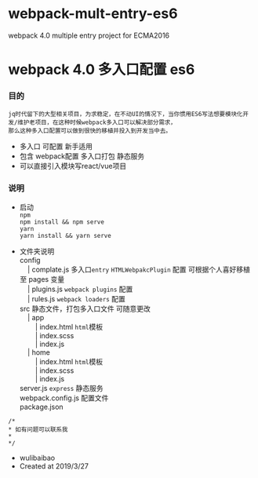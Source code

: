 # webpack-mult-entry-es6
webpack 4.0 multiple entry project for ECMA2016

# webpack 4.0 多入口配置 es6 

### 目的
    jq时代留下的大型相关项目，为求稳定，在不动UI的情况下，当你惯用ES6写法想要模块化开发/维护老项目，在这种时候webpack多入口可以解决部分需求，
    那么这种多入口配置可以做到很快的移植并投入到开发当中去。
    

- 多入口 可配置 新手适用
- 包含 webpack配置 多入口打包 静态服务
- 可以直接引入模块写react/vue项目 


### 说明
- 启动                        
    `npm`                   
    `npm install && npm serve`                      
    `yarn`                      
    `yarn install && yarn serve`                                

- 文件夹说明                 
    config                      
&#160;&#160;&#160;&#160;| complate.js   多入口`entry` `HTMLWebpakcPlugin` 配置 可根据个人喜好移植至 pages 变量               
&#160;&#160;&#160;&#160;| plugins.js    `webpack plugins` 配置                
&#160;&#160;&#160;&#160;| rules.js      `webpack loaders` 配置                
    src 静态文件，打包多入口文件 可随意更改              
        &#160;&#160;&#160;&#160;| app               
            &#160;&#160;&#160;&#160;&#160;&#160;&#160;&#160;| index.html    `html`模板                
            &#160;&#160;&#160;&#160;&#160;&#160;&#160;&#160;| index.scss                    
            &#160;&#160;&#160;&#160;&#160;&#160;&#160;&#160;| index.js              
        &#160;&#160;&#160;&#160;| home              
            &#160;&#160;&#160;&#160;&#160;&#160;&#160;&#160;| index.html    `html`模板                    
            &#160;&#160;&#160;&#160;&#160;&#160;&#160;&#160;| index.scss                    
            &#160;&#160;&#160;&#160;&#160;&#160;&#160;&#160;| index.js              
    server.js `express` 静态服务                
    webpack.config.js 配置文件              
    package.json                        


```
/*
* 如有问题可以联系我
* 
*/
```

- wulibaibao
- Created at 2019/3/27 
